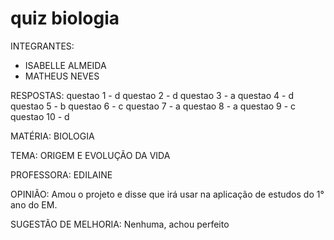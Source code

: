 # quiz biologia
INTEGRANTES:
- ISABELLE ALMEIDA
- MATHEUS NEVES

  
RESPOSTAS:
questao 1 - d
questao 2 - d
questao 3 - a
questao 4 - d
questao 5 - b
questao 6 - c
questao 7 - a
questao 8 - a
questao 9 - c
questao 10 - d

MATÉRIA: BIOLOGIA

TEMA: ORIGEM E EVOLUÇÃO DA VIDA

PROFESSORA: EDILAINE

OPINIÃO: Amou o projeto e disse que irá usar na aplicação de estudos do 1° ano do EM.

SUGESTÃO DE MELHORIA: Nenhuma, achou perfeito


